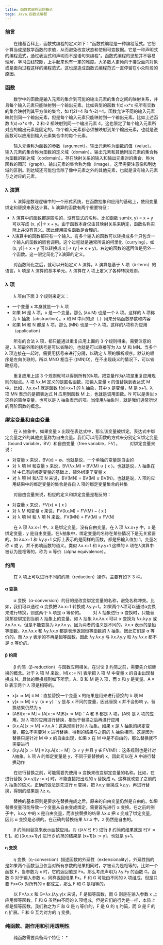 ```yaml
---
title: 函数式编程思想概论
tags: Java,函数式编程
---
```



### 前言
&emsp;&emsp;在维基百科上，函数式编程的定义如下："函数式编程是一种编程范式。它把计算当成是数学函数的求值，从而避免改变状态和使用可变数据。它是一种声明式的编程范式，通过表达式和声明而不是语句来编程"。函数式编程的思想并不容易理解，学习曲线较陡，上手起来也有一定的难度。大多数人更倾向于接受面向对象或是面向过程这样的编程范式。这也是造成函数式编程范式一直停留在小众阶段的原因。

### 函数
&emsp;&emsp;数学中的函数是输入元素的集合到可能的输出元素的集合之间的映射关系，并且每个输入元素只能映射到一个输出元素。比如典型的函数 f(x)=x\*x 把所有实数的集合映射到其平方值的集合，如 f(2)=4 和 f(-2)=4。函数允许不同的输入元素映射到同一个输出元素，但是每个输入元素只能映射到一个输出元素。比如上述函数 f(x)=x\*x 中，2 和-2 都映射到同一个输出元素 4。这也限定了每个输入元素所对应的输出元素是固定的。每个输入元素都必须被映射到某个输出元素，也就是说函数可以应用到输入元素集合中的每个元素。

&emsp;&emsp;输入元素称为函数的参数（argument）。输出元素称为函数的值（value）。输入元素的集合称为函数的定义域（domain）。输出元素和其他附加元素的集合称为函数的到达域（codomain）。存在映射关系的输入和输出元素对的集合，称为函数的图形（graph）。输出元素的集合称为像（image）。这里需要注意像和到达域的区别。到达域还可能包含除了像中元素之外的其他元素，也就是没有输入元素与之对应的元素。

### λ 演算
&emsp;&emsp;λ 演算是数理逻辑中的一个形式系统，在函数抽象和应用的基础上，使用变量绑定和替换来表达计算。λ 演算的函数有两个重要特征：
* λ 演算中的函数都是匿名的，没有显式的名称。比如函数 sum(x, y) = x + y 可以写成 (x, y)|-> x + y。由于函数本身仅由其映射关系来确定，函数名称实际上并没有意义。因此使用匿名函数是合理的。
* λ演算中的函数都只有一个输入。有多个输入的函数可以转换成多个只包含一个输入的函数的嵌套调用。这个过程就是通常所说的柯里化（currying）。如 (x, y)|-> x + y 可以转换成 x |-> (y |-> x + y)。右边的函数的返回值是另外一个函数。这一限定简化了λ演算的定义。
	
&emsp;&emsp;对函数简化之后，就可以开始定义 λ 演算。λ 演算是基于 λ 项（λ-term）的语言。λ 项是 λ 演算的基本单元。λ 演算在 λ 项上定义了各种转换规则。

### λ 项
&emsp;&emsp;λ 项由下面 3 个规则来定义：
* 一个变量 x 本身就是一个 λ 项
* 如果 M 是 λ 项，x 是一个变量，那么 (λx.M) 也是一个 λ 项。这样的 λ 项称为 λ 抽象（abstraction）。x 和 M 中间的点（.）用来分隔函数参数和内容
* 如果 M 和 N 都是 λ 项，那么 (MN) 也是一个 λ 项。这样的λ项称为应用（application）

&emsp;&emsp;所有的合法 λ 项，都只能通过重复应用上面的 3 个规则得来。需要注意的是，λ 项最外围的括号是可以省略的，也就是可以直接写为 λx.M 和 MN。当多个 λ 项连接在一起时，需要用括号来进行分隔，以确定 λ 项的解析顺序。默认的顺序是左向关联的。所以 MNO 相当于 ((MN)O)。在不出现歧义的情况下，可以省略括号。

&emsp;&emsp;重复应用上述 3 个规则就可以得到所有的λ项。把变量作为λ项是重复应用规则的起点。λ 项 λx.M 定义的是匿名函数，把输入变量 x 的值替换到表达式 M 中。比如，λx.x+1 就是函数 f(x)=x+1 的 λ 抽象，其中 x 是变量，M 是 x+1。λ 项 MN 表示的是把表达式 N 应用到函数 M 上，也就是调用函数。N 可以是类似 x 这样的简单变量，也可以是 λ 抽象表示的项。当使用λ抽象时，就是我们通常所说的高阶函数的概念。

### 绑定变量和自由变量
&emsp;&emsp;在 λ 抽象中，如果变量 x 出现在表达式中，那么该变量被绑定。表达式中绑定变量之外的其他变量称为自由变量。我们可以用函数的方式来分别定义绑定变量（bound variable，BV）和自由变量（free variable，FV）。
&emsp;&emsp;对绑定变量来说：
* 对变量 x 来说，BV(x) = ∅。也就是说，一个单独的变量是自由的
* 对 λ 项 M 和变量 x 来说，BV(λx.M) = BV(M) ∪ { x }。也就是说，λ 抽象在 M 中已有的绑定变量的基础上，额外绑定了变量 x
* 对 λ 项 M 和λ项 N 来说，BV(MN) = BV(M) ∪ BV(N)。也就是说，λ 项的应用结果中的绑定变量的集合是各自 λ 项的绑定变量集合的并集

&emsp;&emsp;对自由变量来说，相应的定义和绑定变量是相反的：
* 对变量 x 来说，FV(x) = { x }
* 对 λ M 和变量 x 来说，FV(λx.M) = FV(M) − { x }
* 对 λ 项 M 和 λ 项 N 来说，FV(MN) = FV(M) ∪ FV(N)

&emsp;&emsp;在 λ 项 λx.x+1 中，x 是绑定变量，没有自由变量。在 λ 项 λx.x+y 中，x 是绑定变量，y 是自由变量。在λ抽象中，绑定变量的名称在某些情况下是无关紧要的。如 λx.x+1 和 λy.y+1 实际上表示的是同样的函数，都是把输入值加 1。变量名称 x 或 y，并不影响函数的语义。类似 λx.x+1 和 λy.y+1 这样的 λ 项在λ演算中被认为是相等的，称为 α 等价（alpha equivalence）。

### 约简
&emsp;&emsp;在 λ 项上可以进行不同的约简（reduction）操作，主要有如下 3 种。

#### α 变换
&emsp;&emsp;α 变换（α-conversion）的目的是改变绑定变量的名称，避免名称冲突。比如，我们可以通过 α 变换把 λx.x+1 转换成 λy.y+1。如果两个λ项可以通过α变换来进行转换，则这两个 λ 项是 α 等价的。
&emsp;&emsp;对 λ 抽象进行 α 变换时，只能替换那些绑定到当前 λ 抽象上的变量。如 λ 抽象 λx.λx.x 可以 α 变换为 λx.λy.y 或 λy.λx.x，但是不能变换为 λy.λx.y，因为两者的语义是不同的。λx.x 表示的是恒等函数。λx.λx.x 和 λy.λx.x 都是表示返回恒等函数的 λ 抽象，因此它们是 α 等价的。而 λx.y 表示的不再是恒等函数，因此 λy.λx.y 与 λx.λy.y 和 λy.λx.x 都不是 α 等价的。

#### β 约简
&emsp;&emsp;β 约简（β-reduction）与函数应用相关。在讨论 β 约简之前，需要先介绍替换的概念。对于 λ 项 M 来说，M\[x := N] 表示把 λ 项 M 中变量 x 的自由出现替换成 N。具体的替换规则如下所示。A、B 和 M 是 λ 项，而 x 和 y 是变量。A ≡ B 表示两个 λ 项是相等的。
* x\[x := M] ≡ M：直接替换一个变量 x 的结果是用来进行替换的 λ 项 M
* y\[x := M] ≡ y（x ≠ y）：y 是与 x 不同的变量，因此替换 x 并不会影响 y，替换结果仍然为 y
* (AB)\[x := M] ≡ (A\[x := M]B\[x := M])：A 和 B 都是 λ 项，(AB) 是 λ 项的应用。对 λ 项的应用进行替换，相当于替换之后再进行应用
* (λx.A)\[x := M] ≡ λx.A：这条规则针对 λ 抽象。如果 x 是 λ 抽象的绑定变量，那么不需要对 x 进行替换，得到的结果与之前的 λ 抽象相同。这是因为替换只是针对 M 中 x 的自由出现，如果 x 在 M 中是不自由的，那么替换就不需要进行
* (λy.A)\[x := M] ≡ λy.A\[x := M]（x ≠ y 并且 y ∉ FV(M)）：这条规则也是针对λ抽象。λ 项 A 的绑定变量是 y，不同于要替换的 x，因此可以在 A 中进行替换动作

&emsp;&emsp;在进行替换之前，可能需要先使用 α 变换来改变绑定变量的名称。比如，在进行替换 (λx.y)\[y := x] 时，不能直接把出现的 y 替换成 x。这样就改变了之前的 λ 抽象的语义。正确的做法是先进行 α 变换，把 λx.y 替换成 λz.y，再进行替换，得到的结果是 λz.x。

&emsp;&emsp;替换的基本原则是要求在替换完成之后，原来的自由变量仍然是自由的。如果替换变量可能导致一个变量从自由变成绑定，需要首先进行 α 变换。在之前的例子中，λx.y 中的 x 是自由变量，而直接替换的结果 λx.x 把 x 变成了绑定变量，因此 α 变换是必须的。在正确的替换结果 λz.x 中，z 仍然是自由的。

&emsp;&emsp;β 约简用替换来表示函数应用。对 ((λV.E) E′) 进行 β 约简的结果就是 E\[V := E′]。如 ((λx.x+1)y) 进行 β 约简的结果是 (x+1)\[x := y]，也就是 y+1。

#### η 变换
&emsp;&emsp;η 变换（η-conversion）描述函数的外延性（extensionality）。外延性指的是如果两个函数当且仅当对所有参数的结果相同时，才被认为是相等的。比如一个函数 F，当参数为 x 时，它的返回值是 Fx。那么考虑声明为 λy.Fy 的函数 G。函数 G 对于输入参数 x，同样返回结果 Fx。F 和 G 可能由不同的 λ 项组成，但是只要 Fx=Gx 对所有的 x 都成立，那么 F 和 G 是相等的。

&emsp;&emsp;以 F=λx.x 和 G=λx.(λy.y)x 来说，F 是恒等函数，而 G 则是在输入参数 x 上应用恒等函数。F 和 G 虽然由不同的 λ 项组成，但是它们的行为是一样，本质上都是恒等函数。我们称之为 F 和 G 是 η 等价的，F 是 G 的 η 约简，而 G 是 F 的 η 扩展。F 和 G 互为对方的 η 变换。

### 纯函数、副作用和引用透明性
&emsp;&emsp;纯函数需要具备两个特征：
* 


